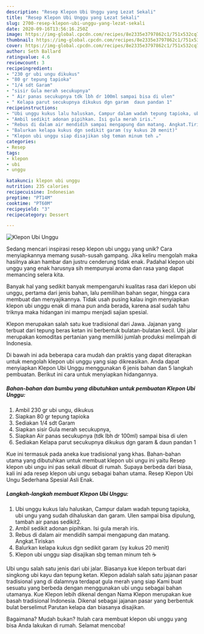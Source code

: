 ```yaml
---
description: "Resep Klepon Ubi Unggu yang Lezat Sekali"
title: "Resep Klepon Ubi Unggu yang Lezat Sekali"
slug: 2700-resep-klepon-ubi-unggu-yang-lezat-sekali
date: 2020-09-16T13:56:16.250Z
image: https://img-global.cpcdn.com/recipes/8e2335e3797862c1/751x532cq70/klepon-ubi-unggu-foto-resep-utama.jpg
thumbnail: https://img-global.cpcdn.com/recipes/8e2335e3797862c1/751x532cq70/klepon-ubi-unggu-foto-resep-utama.jpg
cover: https://img-global.cpcdn.com/recipes/8e2335e3797862c1/751x532cq70/klepon-ubi-unggu-foto-resep-utama.jpg
author: Seth Ballard
ratingvalue: 4.6
reviewcount: 3
recipeingredient:
- "230 gr ubi ungu dikukus"
- "80 gr tepung tapioka"
- "1/4 sdt Garam"
- "sisir Gula merah secukupnya"
- " Air panas secukupnya tdk lbh dr 100ml sampai bisa di ulen"
- " Kelapa parut secukupnya dikukus dgn garam  daun pandan 1"
recipeinstructions:
- "Ubi unggu kukus lalu haluskan, Campur dalam wadah tepung tapioka, ubi ungu yang sudah dihaluskan dan garam. Ulen sampai bisa dipulung, tambah air panas sedikit2."
- "Ambil sedikit adonan pipihkan. Isi gula merah iris."
- "Rebus di dalam air mendidih sampai mengapung dan matang. Angkat.Tiriskan"
- "Balurkan kelapa kukus dgn sedikit garam (sy kukus 20 menit)"
- "Klepon ubi unggu siap disajikan sbg teman minum teh ☕"
categories:
- Resep
tags:
- klepon
- ubi
- unggu

katakunci: klepon ubi unggu 
nutrition: 235 calories
recipecuisine: Indonesian
preptime: "PT14M"
cooktime: "PT60M"
recipeyield: "3"
recipecategory: Dessert

---
```



![Klepon Ubi Unggu](https://img-global.cpcdn.com/recipes/8e2335e3797862c1/751x532cq70/klepon-ubi-unggu-foto-resep-utama.jpg)

Sedang mencari inspirasi resep klepon ubi unggu yang unik? Cara menyiapkannya memang susah-susah gampang. Jika keliru mengolah maka hasilnya akan hambar dan justru cenderung tidak enak. Padahal klepon ubi unggu yang enak harusnya sih mempunyai aroma dan rasa yang dapat memancing selera kita.

Banyak hal yang sedikit banyak mempengaruhi kualitas rasa dari klepon ubi unggu, pertama dari jenis bahan, lalu pemilihan bahan segar, hingga cara membuat dan menyajikannya. Tidak usah pusing kalau ingin menyiapkan klepon ubi unggu enak di mana pun anda berada, karena asal sudah tahu triknya maka hidangan ini mampu menjadi sajian spesial.

Klepon merupakan salah satu kue tradisional dari Jawa. Jajanan yang terbuat dari tepung beras ketan ini berbentuk bulatan-bulatan kecil. Ubi jalar merupakan komoditas pertanian yang memiliki jumlah produksi melimpah di Indonesia.


Di bawah ini ada beberapa cara mudah dan praktis yang dapat diterapkan untuk mengolah klepon ubi unggu yang siap dikreasikan. Anda dapat menyiapkan Klepon Ubi Unggu menggunakan 6 jenis bahan dan 5 langkah pembuatan. Berikut ini cara untuk menyiapkan hidangannya.

<!--inarticleads1-->

##### Bahan-bahan dan bumbu yang dibutuhkan untuk pembuatan Klepon Ubi Unggu:

1. Ambil 230 gr ubi ungu, dikukus
1. Siapkan 80 gr tepung tapioka
1. Sediakan 1/4 sdt Garam
1. Siapkan sisir Gula merah secukupnya,
1. Siapkan  Air panas secukupnya (tdk lbh dr 100ml) sampai bisa di ulen
1. Sediakan  Kelapa parut secukupnya dikukus dgn garam &amp; daun pandan 1


Kue ini termasuk pada aneka kue tradisional yang khas. Bahan-bahan utama yang dibutuhkan untuk membuat klepon ubi ungu ini yaitu  Resep klepon ubi ungu ini pas sekali dibuat di rumah. Supaya berbeda dari biasa, kali ini ada resep klepon ubi ungu sebagai bahan utama. Resep Klepon Ubi Ungu Sederhana Spesial Asli Enak. 

<!--inarticleads2-->

##### Langkah-langkah membuat Klepon Ubi Unggu:

1. Ubi unggu kukus lalu haluskan, Campur dalam wadah tepung tapioka, ubi ungu yang sudah dihaluskan dan garam. Ulen sampai bisa dipulung, tambah air panas sedikit2.
1. Ambil sedikit adonan pipihkan. Isi gula merah iris.
1. Rebus di dalam air mendidih sampai mengapung dan matang. Angkat.Tiriskan
1. Balurkan kelapa kukus dgn sedikit garam (sy kukus 20 menit)
1. Klepon ubi unggu siap disajikan sbg teman minum teh ☕


Ubi ungu salah satu jenis dari ubi jalar. Biasanya kue klepon terbuat dari singkong ubi kayu dan tepung ketan. Klepon adalah salah satu jajanan pasar tradisional yang di dalamnya terdapat gula merah yang siap Kami buat sesuatu yang berbeda dengan menggunakan ubi ungu sebagai bahan utamanya. Kue Klepon lebih dikenal dengan Nama Klepon merupakan kue basah tradisional Indonesia. Dikenal sebagai jajanan pasar yang berbentuk bulat berselimut Parutan kelapa dan biasanya disajikan. 

Bagaimana? Mudah bukan? Itulah cara membuat klepon ubi unggu yang bisa Anda lakukan di rumah. Selamat mencoba!
